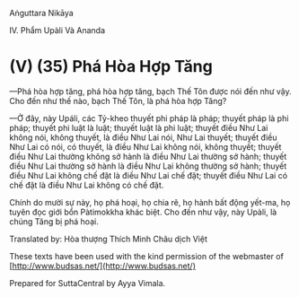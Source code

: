  

Aṅguttara Nikāya

IV. Phẩm Upàli Và Ananda

# (V) (35) Phá Hòa Hợp Tăng

—Phá hòa hợp tăng, phá hòa hợp tăng, bạch Thế Tôn được nói đến như vậy. Cho đến như thế nào, bạch Thế Tôn, là phá hòa hợp Tăng?

—Ở đây, này Upáli, các Tỷ-kheo thuyết phi pháp là pháp; thuyết pháp là phi pháp; thuyết phi luật là luật; thuyết luật là phi luật; thuyết điều Như Lai không nói, không thuyết, là điều Như Lai nói, Như Lai thuyết; thuyết điều Như Lai có nói, có thuyết, là điều Như Lai không nói, không thuyết; thuyết điều Như Lai thường không sở hành là điều Như Lai thường sở hành; thuyết điều Như Lai thường sở hành là điều Như Lai không thường sở hành; thuyết điều Như Lai không chế đặt là điều Như Lai chế đặt; thuyết điều Như Lai có chế đặt là điều Như Lai không có chế đặt.

Chính do mười sự này, họ phá hoại, họ chia rẽ, họ hành bất động yết-ma, họ tuyên đọc giới bổn Pàtimokkha khác biệt. Cho đến như vậy, này Upàli, là chúng Tăng bị phá hoại.

Translated by: Hòa thượng Thích Minh Châu dịch Việt

These texts have been used with the kind permission of the webmaster of [http://www.budsas.net/](http://www.budsas.net/)

Prepared for SuttaCentral by Ayya Vimala.